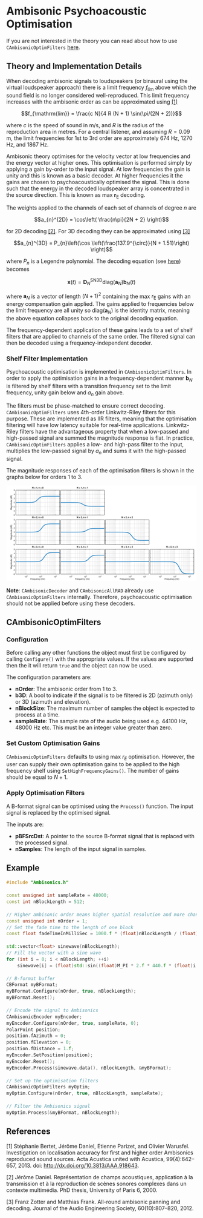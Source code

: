 # Ambisonic Psychoacoustic Optimisation

If you are not interested in the theory you can read about how to use `CAmbisonicOptimFilters` [here](#cambisonicoptimfilters).

## Theory and Implementation Details

When decoding ambisonic signals to loudspeakers (or binaural using the virtual loudspeaker approach) there is a limit frequency $`f_{\mathrm{lim}}`$ above which the sound field is no longer considered well-reproduced.
This limit frequency increases with the ambisonic order as can be approximated using [[1]](#ref1)

```math
f_{\mathrm{lim}} = \frac{c N}{4 R (N + 1) \sin(\pi/(2N + 2))}
```

where $c$ is the speed of sound in m/s, and $R$ is the radius of the reproduction area in metres.
For a central listener, and assuming $R = 0.09$ m, the limit frequencies for 1st to 3rd order are approximately 674 Hz, 1270 Hz, and 1867 Hz.

Ambisonic theory optimises for the velocity vector at low frequencies and the energy vector at higher ones.
This optimisation is performed simply by applying a gain by-order to the input signal.
At low frequencies the gain is unity and this is known as a basic decoder.
At higher frequencies it the gains are chosen to psychoacoustically optimised the signal.
This is done such that the energy in the decoded loudspeaker array is concentrated in the source direction.
This is known as max $`\textbf{r}_{\textrm{E}}`$ decoding.

The weights applied to the channels of each set of channels of degree $n$ are

```math
a_{n}^{2D} = \cos\left( \frac{n\pi}{2N + 2} \right)
```

for 2D decoding [[2]](#ref2).
For 3D decoding they can be approximated using [[3]](#ref3)

```math
a_{n}^{3D} = P_{n}\left(\cos \left(\frac{137.9^{\circ}}{N + 1.51}\right) \right)
```

where $P_{n}$ is a Legendre polynomial.
The decoding equation (see [here](AmbisonicDecoding.md)) becomes

```math
\textbf{x}(t) = \textbf{D}_{N}^{\mathrm{SN3D}} \mathrm{diag}(\textbf{a}_N)\textbf{b}_{N}(t)
```

where $`\textbf{a}_N`$ is a vector of length $`(N + 1)^{2}`$ containing the max $`r_{\mathrm{E}}`$ gains with an energy compensation gain applied.
The gains applied to frequencies below the limit frequency are all unity so $`\mathrm{diag}(\textbf{a}_N)`$ is the identity matrix, meaning the above equation collapses back to the original decoding equation.

The frequency-dependent application of these gains leads to a set of shelf filters that are applied to channels of the same order.
The filtered signal can then be decoded using a frequency-independent decoder.

### Shelf Filter Implementation

Psychoacoustic optimisation is implemented in `CAmbisonicOptimFilters`.
In order to apply the optimisation gains in a frequency-dependent manner $`\textbf{b}_{N}`$ is filtered by shelf filters with a transition frequency set to the limit frequency, unity gain below and $`a_{n}`$ gain above.

The filters must be phase-matched to ensure correct decoding.
`CAmbisonicOptimFilters` uses 4th-order Linkwitz-Riley filters for this purpose.
These are implemented as IIR filters, meaning that the optimisation filtering will have low latency suitable for real-time applications.
Linkwitz-Riley filters have the advantageous property that when a low-passed and high-passed signal are summed the magnitude response is flat.
In practice, `CAmbisonicOptimFilters` applies a low- and high-pass filter to the input, multiplies the low-passed signal by $`a_{n}`$ and sums it with the high-passed signal.

The magnitude responses of each of the optimisation filters is shown in the graphs below for orders 1 to 3.

![Graphs showing the loudspeaker gains as a function of source direction for 5.1 and 7.1 layouts from 1st to 3rd order.](images/shelf_filters.png)

**Note**: `CAmbisonicDecoder` and `CAmbisonicAllRAD` already use `CAmbisonicOptimFilters` internally. Therefore, psychoacoustic optimisation should not be applied before using these decoders.

## CAmbisonicOptimFilters

### Configuration

Before calling any other functions the object must first be configured by calling `Configure()` with the appropriate values. If the values are supported then the it will return `true` and the object can now be used.

The configuration parameters are:

- **nOrder**: The ambisonic order from 1 to 3.
- **b3D**: A bool to indicate if the signal is to be filtered is 2D (azimuth only) or 3D (azimuth and elevation).
- **nBlockSize**: The maximum number of samples the object is expected to process at a time.
- **sampleRate**: The sample rate of the audio being used e.g. 44100 Hz, 48000 Hz etc. This must be an integer value greater than zero.

### Set Custom Optimisation Gains

`CAmbisonicOptimFilters` defaults to using max $`r_{E}`$ optimisation. However, the user can supply their own optimisation gains to be applied to the high frequency shelf using `SetHighFrequencyGains()`. The number of gains should be equal to $`N + 1`$.

### Apply Optimisation Filters

A B-format signal can be optimised using the `Process()` function. The input signal is replaced by the optimised signal.

The inputs are:

- **pBFSrcDst**: A pointer to the source B-format signal that is replaced with the processed signal.
- **nSamples**: The length of the input signal in samples.

## Example

```c++
#include "Ambisonics.h"

const unsigned int sampleRate = 48000;
const int nBlockLength = 512;

// Higher ambisonic order means higher spatial resolution and more channels required
const unsigned int nOrder = 1;
// Set the fade time to the length of one block
const float fadeTimeInMilliSec = 1000.f * (float)nBlockLength / (float)sampleRate;

std::vector<float> sinewave(nBlockLength);
// Fill the vector with a sine wave
for (int i = 0; i < nBlockLength; ++i)
    sinewave[i] = (float)std::sin((float)M_PI * 2.f * 440.f * (float)i / (float)sampleRate);

// B-format buffer
CBFormat myBFormat;
myBFormat.Configure(nOrder, true, nBlockLength);
myBFormat.Reset();

// Encode the signal to Ambisonics
CAmbisonicEncoder myEncoder;
myEncoder.Configure(nOrder, true, sampleRate, 0);
PolarPoint position;
position.fAzimuth = 0;
position.fElevation = 0;
position.fDistance = 1.f;
myEncoder.SetPosition(position);
myEncoder.Reset();
myEncoder.Process(sinewave.data(), nBlockLength, &myBFormat);

// Set up the optimisation filters
CAmbisonicOptimFilters myOptim;
myOptim.Configure(nOrder, true, nBlockLength, sampleRate);

// Filter the Ambisonics signal
myOptim.Process(&myBFormat, nBlockLength);
```

## References
<a name="ref1">[1]</a> Stéphanie Bertet, Jérôme Daniel, Etienne Parizet, and Olivier Warusfel. Investigation on localisation accuracy for first and higher order Ambisonics reproduced sound sources. Acta Acustica united with Acustica, 99(4):642–657, 2013. doi: http://dx.doi.org/10.3813/AAA.918643.

<a name="ref2">[2]</a> Jérôme Daniel. Représentation de champs acoustiques, application à la transmission et à la reproduction de scènes sonores complexes dans un contexte multimédia. PhD thesis, University of Paris 6, 2000.

<a name="ref3">[3]</a> Franz Zotter and Matthias Frank. All-round ambisonic panning and decoding. Journal of the Audio Engineering Society, 60(10):807–820, 2012.
